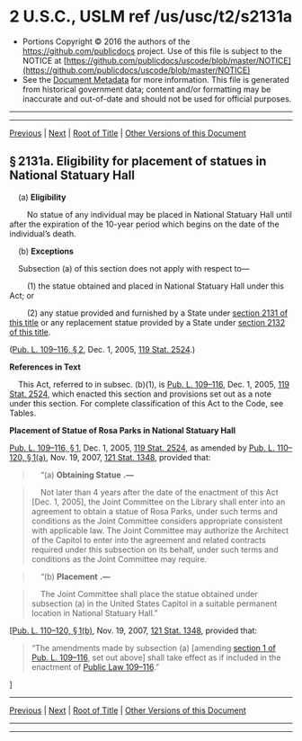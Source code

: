 ---
---

# 2 U.S.C., USLM ref /us/usc/t2/s2131a

* Portions Copyright © 2016 the authors of the https://github.com/publicdocs project.
  Use of this file is subject to the NOTICE at [https://github.com/publicdocs/uscode/blob/master/NOTICE](https://github.com/publicdocs/uscode/blob/master/NOTICE)
* See the [Document Metadata](././../../../../../..//README.md) for more information.
  This file is generated from historical government data; content and/or formatting may be inaccurate and out-of-date and should not be used for official purposes.

----------
----------

[Previous](./../../../../../..//us/usc/t2/ch30/schV/ptD/m__us_usc_t2_s2131.md) | [Next](./../../../../../..//us/usc/t2/ch30/schV/ptD/m__us_usc_t2_s2132.md) | [Root of Title](./../../../../../../) | [Other Versions of this Document](https://publicdocs.github.io/go/links?ns=uslm&ref=%2Fus%2Fusc%2Ft2%2Fs2131a)

## § 2131a. Eligibility for placement of statues in National Statuary Hall

    (a) __Eligibility__ 

        No statue of any individual may be placed in National Statuary Hall until after the expiration of the 10-year period which begins on the date of the individual’s death.

    (b) __Exceptions__ 

    Subsection (a) of this section does not apply with respect to—

        (1) the statue obtained and placed in National Statuary Hall under this Act; or

        (2) any statue provided and furnished by a State under [section 2131 of this title][/us/usc/t2/s2131] or any replacement statue provided by a State under [section 2132 of this title][/us/usc/t2/s2132].

([Pub. L. 109–116, § 2][/us/pl/109/116/s2], Dec. 1, 2005, [119 Stat. 2524][/us/stat/119/2524].)

 __References in Text__ 

    This Act, referred to in subsec. (b)(1), is [Pub. L. 109–116][/us/pl/109/116], Dec. 1, 2005, [119 Stat. 2524][/us/stat/119/2524], which enacted this section and provisions set out as a note under this section. For complete classification of this Act to the Code, see Tables.

 __Placement of Statue of Rosa Parks in National Statuary Hall__ 

[Pub. L. 109–116, § 1][/us/pl/109/116/s1], Dec. 1, 2005, [119 Stat. 2524][/us/stat/119/2524], as amended by [Pub. L. 110–120, § 1(a)][/us/pl/110/120/s1/a], Nov. 19, 2007, [121 Stat. 1348][/us/stat/121/1348], provided that:

>     “(a)  __Obtaining Statue__  __.—__ 

>     Not later than 4 years after the date of the enactment of this Act \[Dec. 1, 2005\], the Joint Committee on the Library shall enter into an agreement to obtain a statue of Rosa Parks, under such terms and conditions as the Joint Committee considers appropriate consistent with applicable law. The Joint Committee may authorize the Architect of the Capitol to enter into the agreement and related contracts required under this subsection on its behalf, under such terms and conditions as the Joint Committee may require.

>     “(b)  __Placement__  __.—__ 

>     The Joint Committee shall place the statue obtained under subsection (a) in the United States Capitol in a suitable permanent location in National Statuary Hall.”

\[[Pub. L. 110–120, § 1(b)][/us/pl/110/120/s1/b], Nov. 19, 2007, [121 Stat. 1348][/us/stat/121/1348], provided that: 

> “The amendments made by subsection (a) \[amending [section 1 of Pub. L. 109–116][/us/pl/109/116/s1], set out above\] shall take effect as if included in the enactment of [Public Law 109–116][/us/pl/109/116].”

\]

----------

[Previous](./../../../../../..//us/usc/t2/ch30/schV/ptD/m__us_usc_t2_s2131.md) | [Next](./../../../../../..//us/usc/t2/ch30/schV/ptD/m__us_usc_t2_s2132.md) | [Root of Title](./../../../../../../) | [Other Versions of this Document](https://publicdocs.github.io/go/links?ns=uslm&ref=%2Fus%2Fusc%2Ft2%2Fs2131a)

----------
----------

[/us/usc/t2/s2131]: https://publicdocs.github.io/go/links?ns=uslm&ref=%2Fus%2Fusc%2Ft2%2Fs2131
[/us/usc/t2/s2132]: https://publicdocs.github.io/go/links?ns=uslm&ref=%2Fus%2Fusc%2Ft2%2Fs2132
[/us/pl/109/116/s2]: https://publicdocs.github.io/go/links?ns=uslm&ref=%2Fus%2Fpl%2F109%2F116%2Fs2
[/us/stat/119/2524]: https://publicdocs.github.io/go/links?ns=uslm&ref=%2Fus%2Fstat%2F119%2F2524
[/us/pl/109/116]: https://publicdocs.github.io/go/links?ns=uslm&ref=%2Fus%2Fpl%2F109%2F116
[/us/stat/119/2524]: https://publicdocs.github.io/go/links?ns=uslm&ref=%2Fus%2Fstat%2F119%2F2524
[/us/pl/109/116/s1]: https://publicdocs.github.io/go/links?ns=uslm&ref=%2Fus%2Fpl%2F109%2F116%2Fs1
[/us/stat/119/2524]: https://publicdocs.github.io/go/links?ns=uslm&ref=%2Fus%2Fstat%2F119%2F2524
[/us/pl/110/120/s1/a]: https://publicdocs.github.io/go/links?ns=uslm&ref=%2Fus%2Fpl%2F110%2F120%2Fs1%2Fa
[/us/stat/121/1348]: https://publicdocs.github.io/go/links?ns=uslm&ref=%2Fus%2Fstat%2F121%2F1348
[/us/pl/110/120/s1/b]: https://publicdocs.github.io/go/links?ns=uslm&ref=%2Fus%2Fpl%2F110%2F120%2Fs1%2Fb
[/us/stat/121/1348]: https://publicdocs.github.io/go/links?ns=uslm&ref=%2Fus%2Fstat%2F121%2F1348
[/us/pl/109/116/s1]: https://publicdocs.github.io/go/links?ns=uslm&ref=%2Fus%2Fpl%2F109%2F116%2Fs1
[/us/pl/109/116]: https://publicdocs.github.io/go/links?ns=uslm&ref=%2Fus%2Fpl%2F109%2F116


